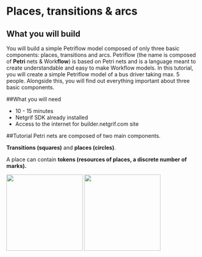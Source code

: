 # Places, transitions & arcs

## What you will build

You will build a simple Petriflow model composed of only three basic components: places, transitions and arcs. Petriflow (the name is composed of **Petri** nets & Work**flow**) is based on Petri nets and is a language meant to create understandable and easy to make Workflow models. In this tutorial, you will create a simple Petriflow model of a bus driver taking max. 5 people. Alongside this, you will find out everything important about three basic components.

##What you will need
<ul>
    <li>10 - 15 minutes</li>
    <li>Netgrif SDK already installed</li>
    <li>Access to the internet for builder.netgrif.com site</li>
</ul>

##Tutorial
Petri nets are composed of two main components.

**Transitions (squares)** and **places (circles)**.
    
A place can contain **tokens (resources of places, a discrete number of marks).**

<img src="https://netgrif.com/wp-content/uploads/2021/01/t1.png" height="200">
<img src="https://netgrif.com/wp-content/uploads/2021/01/p1.png" height="200">



